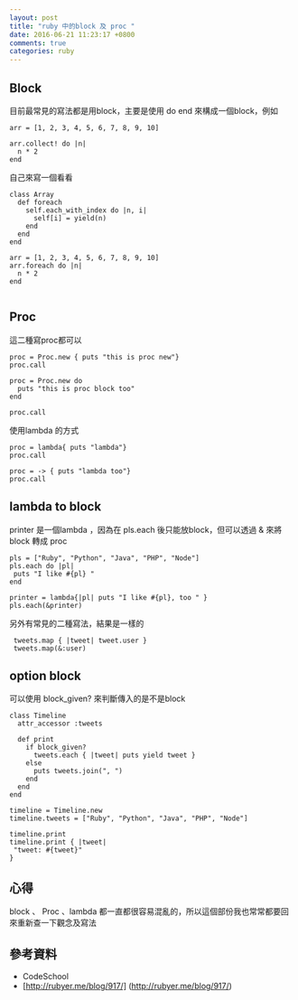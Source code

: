 ```yaml
---
layout: post
title: "ruby 中的block 及 proc "
date: 2016-06-21 11:23:17 +0800
comments: true
categories: ruby
---
```



## Block
目前最常見的寫法都是用block，主要是使用 do end 來構成一個block，例如

```
arr = [1, 2, 3, 4, 5, 6, 7, 8, 9, 10]

arr.collect! do |n|
  n * 2
end

```

自己來寫一個看看

```
class Array
  def foreach
    self.each_with_index do |n, i|
      self[i] = yield(n)
    end
  end
end

arr = [1, 2, 3, 4, 5, 6, 7, 8, 9, 10]
arr.foreach do |n|
  n * 2
end


```

## Proc

這二種寫proc都可以
```
proc = Proc.new { puts "this is proc new"}
proc.call

proc = Proc.new do
  puts "this is proc block too"
end

proc.call

```

使用lambda 的方式
```
proc = lambda{ puts "lambda"}
proc.call

proc = -> { puts "lambda too"}
proc.call
```

## lambda to block

printer 是一個lambda ，因為在 pls.each 後只能放block，但可以透過 & 來將block 轉成 proc
```
pls = ["Ruby", "Python", "Java", "PHP", "Node"]
pls.each do |pl|
 puts "I like #{pl} "
end

printer = lambda{|pl| puts "I like #{pl}, too " }
pls.each(&printer)

```


另外有常見的二種寫法，結果是一樣的
```
 tweets.map { |tweet| tweet.user }
 tweets.map(&:user)
```
## option block

可以使用 block_given? 來判斷傳入的是不是block
```
class Timeline
  attr_accessor :tweets

  def print
    if block_given?
      tweets.each { |tweet| puts yield tweet }
    else
      puts tweets.join(", ")
    end
  end
end

timeline = Timeline.new
timeline.tweets = ["Ruby", "Python", "Java", "PHP", "Node"]

timeline.print
timeline.print { |tweet|
 "tweet: #{tweet}"
}
```

## 心得
block 、 Proc 、lambda  都一直都很容易混亂的，所以這個部份我也常常都要回來重新查一下觀念及寫法

## 參考資料

* CodeSchool
* [http://rubyer.me/blog/917/] (http://rubyer.me/blog/917/)
